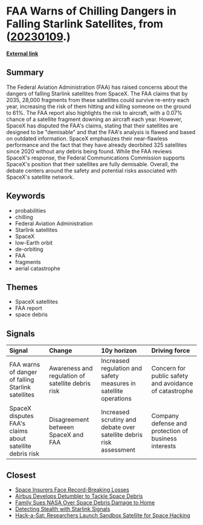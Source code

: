 # __FAA Warns of Chilling Dangers in Falling Starlink Satellites__, from ([20230109](https://kghosh.substack.com/p/20230109).)

__[External link](https://futurism.com/the-byte/faa-warns-falling-satellites)__



## Summary

The Federal Aviation Administration (FAA) has raised concerns about the dangers of falling Starlink satellites from SpaceX. The FAA claims that by 2035, 28,000 fragments from these satellites could survive re-entry each year, increasing the risk of them hitting and killing someone on the ground to 61%. The FAA report also highlights the risk to aircraft, with a 0.07% chance of a satellite fragment downing an aircraft each year. However, SpaceX has disputed the FAA's claims, stating that their satellites are designed to be "demisable" and that the FAA's analysis is flawed and based on outdated information. SpaceX emphasizes their near-flawless performance and the fact that they have already deorbited 325 satellites since 2020 without any debris being found. While the FAA reviews SpaceX's response, the Federal Communications Commission supports SpaceX's position that their satellites are fully demisable. Overall, the debate centers around the safety and potential risks associated with SpaceX's satellite network.

## Keywords

* probabilities
* chilling
* Federal Aviation Administration
* Starlink satellites
* SpaceX
* low-Earth orbit
* de-orbiting
* FAA
* fragments
* aerial catastrophe

## Themes

* SpaceX satellites
* FAA report
* space debris

## Signals

| Signal                                                   | Change                                            | 10y horizon                                                         | Driving force                                          |
|:---------------------------------------------------------|:--------------------------------------------------|:--------------------------------------------------------------------|:-------------------------------------------------------|
| FAA warns of danger of falling Starlink satellites       | Awareness and regulation of satellite debris risk | Increased regulation and safety measures in satellite operations    | Concern for public safety and avoidance of catastrophe |
| SpaceX disputes FAA's claims about satellite debris risk | Disagreement between SpaceX and FAA               | Increased scrutiny and debate over satellite debris risk assessment | Company defense and protection of business interests   |

## Closest

* [Space Insurers Face Record-Breaking Losses](380735437cb7ac60fc84976e38911a58)
* [Airbus Develops Detumbler to Tackle Space Debris](2f850bf26b4364d13487e2f1dc70f566)
* [Family Sues NASA Over Space Debris Damage to Home](2d27d6b4a321a16f49c2e77988a13246)
* [Detecting Stealth with Starlink Signals](add57169f8f43f627773a8ea4500bba4)
* [Hack-a-Sat: Researchers Launch Sandbox Satellite for Space Hacking](f6637d1fa0e3fe0e1e94bea8b3338ef9)